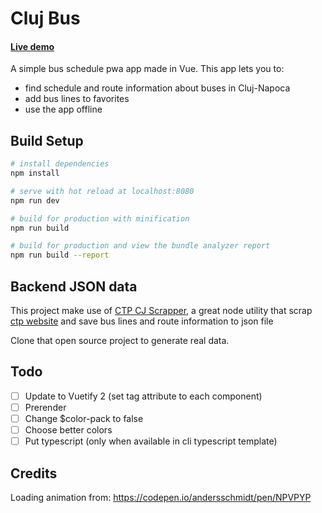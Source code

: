 # Cluj Bus
#### [Live demo](https://buscluj.netlify.com/)

A simple bus schedule pwa app made in Vue.
This app lets you to:
  * find schedule and route information about buses in Cluj-Napoca
  * add bus lines to favorites
  * use the app offline

## Build Setup

``` bash
# install dependencies
npm install

# serve with hot reload at localhost:8080
npm run dev

# build for production with minification
npm run build

# build for production and view the bundle analyzer report
npm run build --report
```

## Backend JSON data
This project make use of [CTP CJ Scrapper](https://github.com/Utwo/ctpcj-scrapper), 
a great node utility that scrap [ctp website](http://ctpcj.ro/) and 
save bus lines and route information to json file  

Clone that open source project to generate real data.

## Todo
- [ ] Update to Vuetify 2 (set tag attribute to each component)
- [ ] Prerender
- [ ] Change $color-pack to false
- [ ] Choose better colors
- [ ] Put typescript (only when available in cli typescript template)

## Credits
Loading animation from:
https://codepen.io/andersschmidt/pen/NPVPYP
